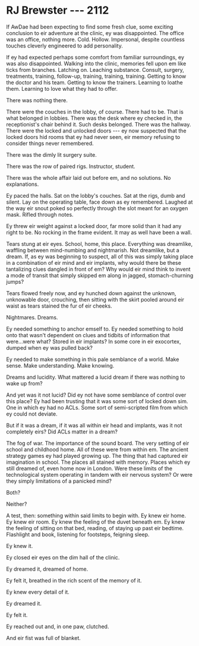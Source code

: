 # RJ Brewster --- 2112

If AwDae had been expecting to find some fresh clue, some exciting conclusion to eir adventure at the clinic, ey was disappointed. The office was an office, nothing more. Cold. Hollow. Impersonal, despite countless touches cleverly engineered to add personality.

If ey had expected perhaps some comfort from familiar surroundings, ey was also disappointed. Walking into the clinic, memories fell upon em like ticks from branches. Latching on. Leaching substance. Consult, surgery, treatments, training, follow-up, training, training, training. Getting to know the doctor and his team. Getting to know the trainers. Learning to loathe them. Learning to love what they had to offer.

There was nothing there.

There were the couches in the lobby, of course. There had to be. That is what belonged in lobbies. There was the desk where ey checked in, the receptionist's chair behind it. Such desks belonged. There was the hallway. There were the locked and unlocked doors --- ey now suspected that the locked doors hid rooms that ey had never seen, eir memory refusing to consider things never remembered.

There was the dimly lit surgery suite.

There was the row of paired rigs. Instructor, student.

There was the whole affair laid out before em, and no solutions. No explanations.

Ey paced the halls. Sat on the lobby's couches. Sat at the rigs, dumb and silent. Lay on the operating table, face down as ey remembered. Laughed at the way eir snout poked so perfectly through the slot meant for an oxygen mask. Rifled through notes.

Ey threw eir weight against a locked door, far more solid than it had any right to be. No rocking in the frame evident. It may as well have been a wall.

Tears stung at eir eyes. School, home, this place. Everything was dreamlike, waffling between mind-numbing and nightmarish. Not dreamlike, but a dream. If, as ey was beginning to suspect, all of this was simply taking place in a combination of eir mind and eir implants, why would there be these tantalizing clues dangled in front of em? Why would eir mind think to invent a mode of transit that simply skipped em along in jagged, stomach-churning jumps?

Tears flowed freely now, and ey hunched down against the unknown, unknowable door, crouching, then sitting with the skirt pooled around eir waist as tears stained the fur of eir cheeks.

Nightmares. Dreams.

Ey needed something to anchor emself to. Ey needed something to hold onto that wasn't dependent on clues and tidbits of information that were...were what? Stored in eir implants? In some core in eir exocortex, dumped when ey was pulled back?

Ey needed to make something in this pale semblance of a world. Make sense. Make understanding. Make knowing.

Dreams and lucidity. What mattered a lucid dream if there was nothing to wake up from?

And yet was it not lucid? Did ey not have some semblance of control over this place? Ey had been trusting that it was some sort of locked down sim. One in which ey had no ACLs. Some sort of semi-scripted film from which ey could not deviate.

But if it was a dream, if it was all within eir head and implants, was it not completely eirs? Did ACLs matter in a dream?

The fog of war. The importance of the sound board. The very setting of eir school and childhood home. All of these were from within em. The ancient strategy games ey had played growing up. The thing that had captured eir imagination in school. The places all stained with memory. Places which ey still dreamed of, even home now in London. Were these limits of the technological system operating in tandem with eir nervous system? Or were they simply limitations of a panicked mind?

Both?

Neither?

A test, then: something within said limits to begin with. Ey knew eir home. Ey knew eir room. Ey knew the feeling of the duvet beneath em. Ey knew the feeling of sitting on that bed, reading, of staying up past eir bedtime. Flashlight and book, listening for footsteps, feigning sleep.

Ey knew it.

Ey closed eir eyes on the dim hall of the clinic.

Ey dreamed it, dreamed of home.

Ey felt it, breathed in the rich scent of the memory of it.

Ey knew every detail of it.

Ey dreamed it.

Ey felt it.

Ey reached out and, in one paw, clutched.

And eir fist was full of blanket.
